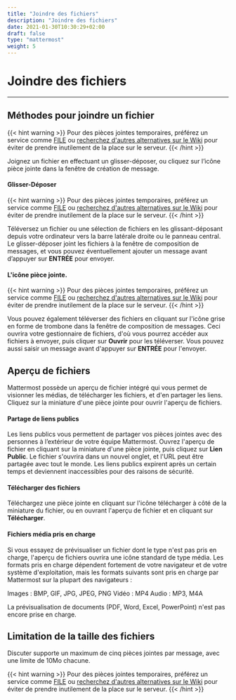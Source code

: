 ```yaml
---
title: "Joindre des fichiers"
description: "Joindre des fichiers"
date: 2021-01-30T10:30:29+02:00
draft: false
type: "mattermost"
weight: 5
---
```


# Joindre des fichiers

_____

## Méthodes pour joindre un fichier

{{< hint warning >}}
Pour des pièces jointes temporaires, préférez un service comme [FILE](https://file.pcet.link) ou [recherchez d'autres alternatives sur le Wiki](https://wiki.pcet.link/alternatives/envoyer_fichiers) pour éviter de prendre inutilement de la place sur le serveur.
{{< /hint >}}

Joignez un fichier en effectuant un glisser-déposer, ou cliquez sur l’icône pièce jointe dans la fenêtre de création de message.

#### Glisser-Déposer

{{< hint warning >}}
Pour des pièces jointes temporaires, préférez un service comme [FILE](https://file.pcet.link) ou [recherchez d'autres alternatives sur le Wiki](https://wiki.pcet.link/alternatives/envoyer_fichiers) pour éviter de prendre inutilement de la place sur le serveur.
{{< /hint >}}

Téléversez un fichier ou une sélection de fichiers en les glissant-déposant depuis votre ordinateur vers la barre latérale droite ou le panneau central. Le glisser-déposer joint les fichiers à la fenêtre de composition de messages, et vous pouvez éventuellement ajouter un message avant d’appuyer sur **ENTRÉE** pour envoyer.


#### L'icône pièce jointe.

{{< hint warning >}}
Pour des pièces jointes temporaires, préférez un service comme [FILE](https://file.pcet.link) ou [recherchez d'autres alternatives sur le Wiki](https://wiki.pcet.link/alternatives/envoyer_fichiers) pour éviter de prendre inutilement de la place sur le serveur.
{{< /hint >}}

Vous pouvez également téléverser des fichiers en cliquant sur l'icône grise en forme de trombone dans la fenêtre de composition de messages. Ceci ouvrira votre gestionnaire de fichiers, d'où vous pourrez accéder aux fichiers à envoyer, puis cliquer sur **Ouvrir** pour les téléverser. Vous pouvez aussi saisir un message avant d'appuyer sur **ENTRÉE** pour l'envoyer.

## Aperçu de fichiers

Mattermost possède un aperçu de fichier intégré qui vous permet de visionner les médias, de télécharger les fichiers, et d'en partager les liens. Cliquez sur la miniature d'une pièce jointe pour ouvrir l'aperçu de fichiers.

#### Partage de liens publics

Les liens publics vous permettent de partager vos pièces jointes avec des personnes à l’extérieur de votre équipe Mattermost. Ouvrez l'aperçu de fichier en cliquant sur la miniature d'une pièce jointe, puis cliquez sur **Lien Public**. Le fichier s'ouvrira dans un nouvel onglet, et l'URL peut être partagée avec tout le monde. Les liens publics expirent après un certain temps et deviennent inaccessibles pour des raisons de sécurité.

#### Télécharger des fichiers

Téléchargez une pièce jointe en cliquant sur l'icône télécharger à côté de la miniature du fichier, ou en ouvrant l'aperçu de fichier et en cliquant sur **Télécharger**.


#### Fichiers média pris en charge

Si vous essayez de prévisualiser un fichier dont le type n'est pas pris en charge, l'aperçu de fichiers ouvrira une icône standard de type média. Les formats pris en charge dépendent fortement de votre navigateur et de votre système d'exploitation, mais les formats suivants sont pris en charge par Mattermost sur la plupart des navigateurs :

Images : BMP, GIF, JPG, JPEG, PNG
Vidéo : MP4
Audio : MP3, M4A

La prévisualisation de documents (PDF, Word, Excel, PowerPoint) n'est pas encore prise en charge.


## Limitation de la taille des fichiers

Discuter supporte un maximum de cinq pièces jointes par message, avec une limite de 10Mo chacune.

{{< hint warning >}}
Pour des pièces jointes temporaires, préférez un service comme [FILE](https://file.pcet.link) ou [recherchez d'autres alternatives sur le Wiki](https://wiki.pcet.link/alternatives/envoyer_fichiers) pour éviter de prendre inutilement de la place sur le serveur.
{{< /hint >}}

